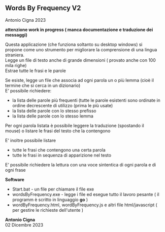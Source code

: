 Words By Frequency V2
--------------------- 
Antonio Cigna 2023  
  
**attenzione work in progress ( manca documentazione e traduzione dei messaggi)**  
  
Questa applicazione (che funziona soltanto su desktop windows) si propone come uno strumento per migliorare la comprensione di una lingua straniera.  
Legge un file di testo anche di grande dimensioni ( provato anche con 100 mila righe)  
Estrae tutte le frasi e le parole  
  
Se esiste, legge un file che associa ad ogni parola un o più lemma (cioè il termine che si cerca in un dizionario)  
E' possibile richiedere:
*   la lista delle parole più frequenti (tutte le parole esistenti sono ordinate in ordine decrescente di utilizzo (prima le più usate)
*   la lista delle parole con lo stesso prefisso
*   la lista delle parole con lo stesso lemma
  
Per ogni parola listata è possibile leggere la traduzione (spostando il mouse) o listare le frasi del testo che la contengono  

E' inoltre possibile listare
*   tutte le frasi che contengono una certa parola
*   tutte le frasi in sequenza di apparizione nel testo

  
E' possibile richiedere la lettura con una voce sintentica di ogni parola e di ogni frase  

**Software**
*   Start.bat               - un file per chiamare il file exe   
*   wordsByFrequency.exe    - legge i file ed esegue tutto il lavoro pesante ( il programm è scritto in linguaggio **go** )    
*   wordByFrequency.html,   wordByFrequency.js e altri file html/javascript  ( per gestire le richieste dell'utente )   
  
    
**Antonio Cigna**  
02 Dicembre 2023  